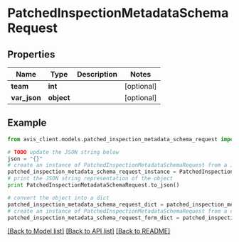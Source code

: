 # PatchedInspectionMetadataSchemaRequest


## Properties

Name | Type | Description | Notes
------------ | ------------- | ------------- | -------------
**team** | **int** |  | [optional]
**var_json** | **object** |  | [optional]

## Example

```python
from avis_client.models.patched_inspection_metadata_schema_request import PatchedInspectionMetadataSchemaRequest

# TODO update the JSON string below
json = "{}"
# create an instance of PatchedInspectionMetadataSchemaRequest from a JSON string
patched_inspection_metadata_schema_request_instance = PatchedInspectionMetadataSchemaRequest.from_json(json)
# print the JSON string representation of the object
print PatchedInspectionMetadataSchemaRequest.to_json()

# convert the object into a dict
patched_inspection_metadata_schema_request_dict = patched_inspection_metadata_schema_request_instance.to_dict()
# create an instance of PatchedInspectionMetadataSchemaRequest from a dict
patched_inspection_metadata_schema_request_form_dict = patched_inspection_metadata_schema_request.from_dict(patched_inspection_metadata_schema_request_dict)
```
[[Back to Model list]](../#documentation-for-models) [[Back to API list]](../#documentation-for-api-endpoints) [[Back to README]](../)

